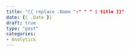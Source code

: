 ```yaml
---
title: "{{ replace .Name "-" " " | title }}"
date: {{ .Date }}
draft: true
type: "post"
categories:
- Analytics
---
```

